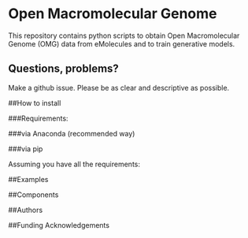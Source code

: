 # Open Macromolecular Genome

This repository contains python scripts to obtain Open Macromolecular Genome (OMG) data 
from eMolecules and to train generative models.

## Questions, problems?

Make a github issue. Please be as clear and descriptive as possible.

##How to install

###Requirements:

###via Anaconda (recommended way)

###via pip

Assuming you have all the requirements:

##Examples

##Components

##Authors

##Funding Acknowledgements





